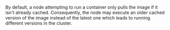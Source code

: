By default, a node attempting to run a container only pulls the image if it isn&apos;t already cached.
Consequently, the node may execute an older cached version of the image instead of the latest one which leads to running different versions in the cluster.
